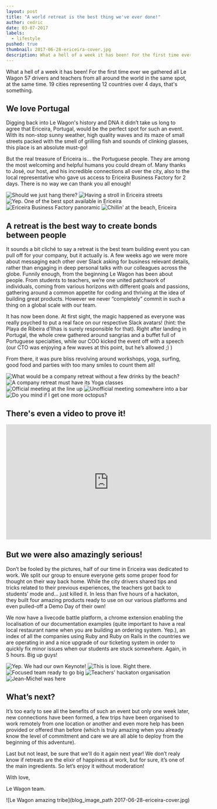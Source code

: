 ```yaml
---
layout: post
title: "A world retreat is the best thing we've ever done!"
author: cedric
date: 03-07-2017
labels:
  - lifestyle
pushed: true
thumbnail: 2017-06-28-ericeira-cover.jpg
description: What a hell of a week it has been! For the first time ever we gathered all Le Wagon 57 drivers and teachers from all around the world in the same spot, at the same time.
---
```


What a hell of a week it has been! For the first time ever we gathered all Le Wagon 57 drivers and teachers from all around the world in the same spot, at the same time. 19 cities representing 12 countries over 4 days, that's something.

## We love Portugal

Digging back into Le Wagon's history and DNA it didn’t take us long to agree that Ericeira, Portugal, would be the perfect spot for such an event. With its non-stop sunny weather, high quality waves and its maze of small streets packed with the smell of grilling fish and sounds of clinking glasses, this place is an absolute must-go!

But the real treasure of Ericeira is… the Portuguese people. They are among the most welcoming and helpful humans you could dream of. Many thanks to José, our host, and his incredible connections all over the city, also to the local representative who gave us access to Ericeira Business Factory for 2 days. There is no way we can thank you all enough!

<div class="photo-gallery">
  <img class="mid" src="blog_image_path 2017-06-28-ericeira-6.jpg" alt="Should we just hang there?">
  <img class="mid" src="blog_image_path 2017-06-28-ericeira-5.jpg" alt="Having a stroll in Ericeira streets">
  <img class="full" src="blog_image_path 2017-06-28-ericeira-22.jpg" alt="Yep. One of the best spot available in Ericeira">
  <img class="mid" src="blog_image_path 2017-06-28-ericeira-19.jpg" alt="Ericeira Business Factory panoramic">
  <img class="mid" src="blog_image_path 2017-06-28-ericeira-1.jpg" alt="Chillin' at the beach, Ericeira">
</div>

## A retreat is the best way to create bonds between people

It sounds a bit cliché to say a retreat is the best team building event you can pull off for your company, but it actually is. A few weeks ago we were more about messaging each other over Slack asking for business relevant details, rather than engaging in deep personal talks with our colleagues across the globe. Funnily enough, from the beginning Le Wagon has been about people. From students to teachers, we’re one united patchwork of individuals, coming from various horizons with different goals and passions, gathering around a common appetite for coding and thriving at the idea of building great products. However we never “completely” commit in such a thing on a global scale with our team.

It has now been done. At first sight, the magic happened as everyone was really psyched to put a real face on our respective Slack avatars! (hint: the Playa de Ribeira d’Ilhas is surely responsible for that). Right after landing in Portugal, the whole crew gathered around sangrias and a buffet full of Portuguese specialties, while our COO kicked the event off with a speech (our CTO was enjoying a few waves at this point, but he’s allowed ;) )

From there, it was pure bliss revolving around workshops, yoga, surfing, good food and parties with too many smiles to count them all!

<div class="photo-gallery">
  <img class="mid" src="blog_image_path 2017-06-28-ericeira-3.jpg" alt="What would be a company retreat without a few drinks by the beach?">
  <img class="mid" src="blog_image_path 2017-06-28-ericeira-16.jpg" alt="A company retreat must have its Yoga classes">
  <img class="full" src="blog_image_path 2017-06-28-ericeira-9.jpg" alt="Official meeting at the line up">
  <img class="mid" src="blog_image_path 2017-06-28-ericeira-17.jpg" alt="Unofficial meeting somewhere into a bar">
  <img class="mid" src="blog_image_path 2017-06-28-ericeira-21.jpg" alt="Do you mind if I get one more octopus?">
</div>

## There's even a video to prove it!

<div class="video-container">
  <div class="video-wrapper">
    <iframe width="560" height="315" src="https://www.youtube.com/embed/_yZwUsWAw4g" frameborder="0" allowfullscreen></iframe>
  </div>
</div>

## But we were also amazingly serious!

Don’t be fooled by the pictures, half of our time in Ericeira was dedicated to work. We split our group to ensure everyone gets some proper food for thought on their way back home. While the city drivers shared tips and tricks related to their previous experiences, the teachers got back to students’ mode and… just killed it. In less than five hours of a hackaton, they built four amazing products ready to use on our various platforms and even pulled-off a Demo Day of their own!

We now have a livecode battle platform, a chrome extension enabling the localisation of our documentation examples (quite important to have a real local restaurant name when you are building an ordering system. Yep.), an index of all the companies using Ruby and Ruby on Rails in the countries we are operating in and a nice upgrade of our ticketing system in order to quickly fix minor issues when our students are stuck somewhere. Again, in 5 hours. Big up guys!

<div class="photo-gallery">
  <img class="mid" src="blog_image_path 2017-06-28-ericeira-4.jpg" alt="Yep. We had our own Keynote!">
  <img class="mid" src="blog_image_path 2017-06-28-ericeira-27.jpg" alt="This is love. Right there.">
  <img class="full" src="blog_image_path 2017-06-28-ericeira-12.jpg" alt="Focused team ready to go big">
  <img class="mid" src="blog_image_path 2017-06-28-ericeira-13.jpg" alt="Teachers' hackaton organisation">
  <img class="mid" src="blog_image_path 2017-06-28-ericeira-10.jpg" alt="Jean-Michel was here">
</div>

## What’s next?

It’s too early to see all the benefits of such an event but only one week later, new connections have been formed, a few trips have been organised to work remotely from one location or another and even more help has been provided or offered than before (which is truly amazing when you already know the level of commitment and care we are all able to deploy from the beginning of this adventure).

Last but not least, be sure that we'll do it again next year! We don’t realy know if retreats are the elixir of happiness at work, but for sure, it’s one of the main ingredients. So let’s enjoy it without moderation!

With love,

Le Wagon team.

![Le Wagon amazing tribe](blog_image_path 2017-06-28-ericeira-cover.jpg)
